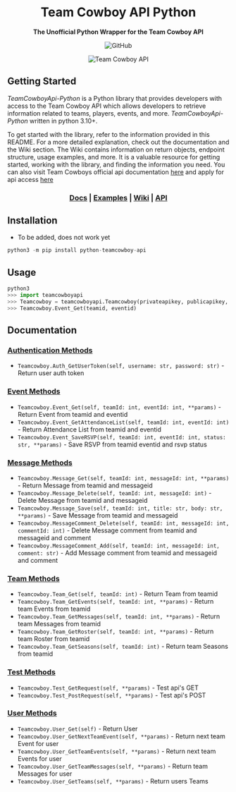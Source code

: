 <div align="center">

# Team Cowboy API Python

**The Unofficial Python Wrapper for the Team Cowboy API**

<!-- [![PyPI version]()]() -->
<!-- ![Development Branch Status]() -->
<!-- ![Periodic External Test Status]() -->
<!-- ![PyPI - Python Version]() -->
![GitHub](https://img.shields.io/github/license/KCNilssen/TeamCowboyApi-Python)

![Team Cowboy API](https://static.teamcowboy.com/images/tcLogo_glow.png)

<div align="left">

## Getting Started

*TeamCowboyApi-Python* is a Python library that provides developers with access to the Team Cowboy API which allows developers to retrieve information related to teams, players, events, and more. *TeamCowboyApi-Python* written in python 3.10+.

To get started with the library, refer to the information provided in this README. For a more detailed explanation, check out the documentation and the Wiki section. The Wiki contains information on return objects, endpoint structure, usage examples, and more. It is a valuable resource for getting started, working with the library, and finding the information you need. You can also visit Team Cowboys official api documentation [here](http://api.teamcowboy.com/v1/docs/#_Toc372547893) and apply for api access [here](https://www.teamcowboy.com/api/requestAccount)


<div align="center">

### [Docs](http://api.teamcowboy.com/v1/docs/) | [Examples]() | [Wiki](http://api.teamcowboy.com/v1/docs/) | [API](https://api.teamcowboy.com/v1/) 

<div align="left">

## Installation
- To be added, does not work yet
```python
python3 -m pip install python-teamcowboy-api
```

## Usage
```python
python3
>>> import teamcowboyapi
>>> Teamcowboy = teamcowboyapi.Teamcowboy(privateapikey, publicapikey, username, password)
>>> Teamcowboy.Event_Get(teamid, eventid)
```

## Documentation

### [Authentication Methods]()
* `Teamcowboy.Auth_GetUserToken(self, username: str, password: str)` - Return user auth token 
### [Event Methods]()
* `Teamcowboy.Event_Get(self, teamId: int, eventId: int, **params)` - Return Event from teamid and eventid 
* `Teamcowboy.Event_GetAttendanceList(self, teamId: int, eventId: int)` - Return Attendance List from teamid and eventid
* `Teamcowboy.Event_SaveRSVP(self, teamId: int, eventId: int, status: str, **params)` - Save RSVP from teamid eventid and rsvp status
### [Message Methods]()
* `Teamcowboy.Message_Get(self, teamId: int, messageId: int, **params)` - Return Message from teamid and messageid 
* `Teamcowboy.Message_Delete(self, teamId: int, messageId: int)` - Delete Message from teamid and messageid 
* `Teamcowboy.Message_Save(self, teamId: int, title: str, body: str, **params)` - Save Message from teamid and messageid 
* `Teamcowboy.MessageComment_Delete(self, teamId: int, messageId: int, commentId: int)` - Delete Message comment from teamid and messageid and comment
* `Teamcowboy.MessageComment_Add(self, teamId: int, messageId: int, comment: str)` - Add Message comment from teamid and messageid and comment
### [Team Methods]()
* `Teamcowboy.Team_Get(self, teamId: int)` - Return Team from teamid
* `Teamcowboy.Team_GetEvents(self, teamId: int, **params)` - Return team Events from teamid
* `Teamcowboy.Team_GetMessages(self, teamId: int, **params)` - Return team Messages from teamid
* `Teamcowboy.Team_GetRoster(self, teamId: int, **params)` - Return team Roster from teamid
* `Teamcowboy.Team_GetSeasons(self, teamId: int)` - Return team Seasons from teamid
### [Test Methods]()
* `Teamcowboy.Test_GetRequest(self, **params)` - Test api's GET
* `Teamcowboy.Test_PostRequest(self, **params)` - Test api's POST
### [User Methods]()
* `Teamcowboy.User_Get(self)` - Return User
* `Teamcowboy.User_GetNextTeamEvent(self, **params)` - Return next team Event for user
* `Teamcowboy.User_GetTeamEvents(self, **params)` - Return next team Events for user
* `Teamcowboy.User_GetTeamMessages(self, **params)` - Return team Messages for user
* `Teamcowboy.User_GetTeams(self, **params)` - Return users Teams










